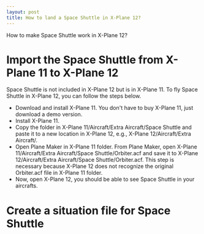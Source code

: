 ```yaml
---
layout: post
title: How to land a Space Shuttle in X-Plane 12? 
---
```




How to make Space Shuttle work in X-Plane 12? 

# Import the Space Shuttle from X-Plane 11 to X-Plane 12
Space Shuttle is not included in X-Plane 12 but is in X-Plane 11. To fly Space Shuttle in X-Plane 12, you can follow the steps below.

- Download and install X-Plane 11. You don't have to buy X-Plane 11, just download a demo version.
- Install X-Plane 11.
- Copy the folder in X-Plane 11/Aircraft/Extra Aircraft/Space Shuttle and paste it to a new location in X-Plane 12, e.g., X-Plane 12/Aircraft/Extra Aircraft/.
- Open Plane Maker in X-Plane 11 folder. From Plane Maker, open  X-Plane 11/Aircraft/Extra Aircraft/Space Shuttle/Orbiter.acf and save it to X-Plane 12/Aircraft/Extra Aircraft/Space Shuttle/Orbiter.acf. This step is necessary because X-Plane 12 does not recognize the original Orbiter.acf file in X-Plane 11 folder.
- Now, open X-Plane 12, you should be able to see Space Shuttle in your aircrafts.


# Create a situation file for Space Shuttle 
